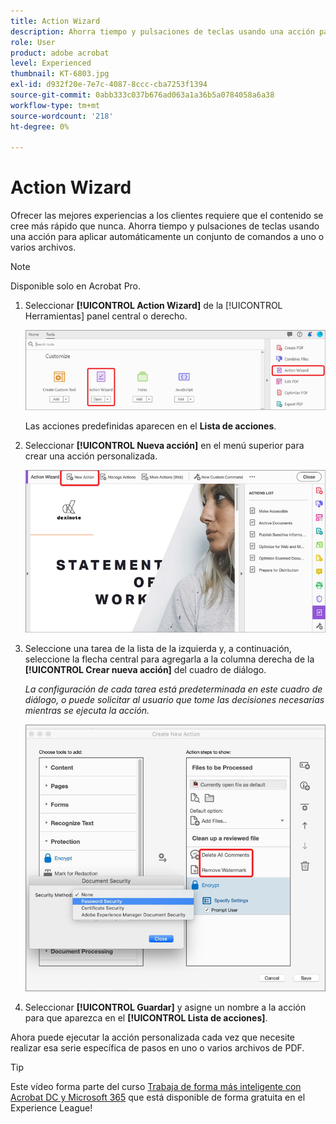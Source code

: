 ```yaml
---
title: Action Wizard
description: Ahorra tiempo y pulsaciones de teclas usando una acción para aplicar automáticamente un conjunto de comandos a uno o varios archivos
role: User
product: adobe acrobat
level: Experienced
thumbnail: KT-6803.jpg
exl-id: d932f20e-7e7c-4087-8ccc-cba7253f1394
source-git-commit: 0abb333c037b676ad063a1a36b5a0784058a6a38
workflow-type: tm+mt
source-wordcount: '218'
ht-degree: 0%

---
```


# Action Wizard

Ofrecer las mejores experiencias a los clientes requiere que el contenido se cree más rápido que nunca. Ahorra tiempo y pulsaciones de teclas usando una acción para aplicar automáticamente un conjunto de comandos a uno o varios archivos.

>[!NOTE]
>
>Disponible solo en Acrobat Pro.

1. Seleccionar **[!UICONTROL Action Wizard]** de la [!UICONTROL Herramientas] panel central o derecho.

   ![Paso 1 del Action Wizard](../assets/ActionWizard_1.png)

   Las acciones predefinidas aparecen en el **Lista de acciones**.

1. Seleccionar **[!UICONTROL Nueva acción]** en el menú superior para crear una acción personalizada.

   ![Paso 2 del Action Wizard](../assets/ActionWizard_2.png)

1. Seleccione una tarea de la lista de la izquierda y, a continuación, seleccione la flecha central para agregarla a la columna derecha de la **[!UICONTROL Crear nueva acción]** del cuadro de diálogo.

   *La configuración de cada tarea está predeterminada en este cuadro de diálogo, o puede solicitar al usuario que tome las decisiones necesarias mientras se ejecuta la acción.*

   ![Paso 3 del Action Wizard](../assets/ActionWizard_3.png)

1. Seleccionar **[!UICONTROL Guardar]** y asigne un nombre a la acción para que aparezca en el **[!UICONTROL Lista de acciones]**.

Ahora puede ejecutar la acción personalizada cada vez que necesite realizar esa serie específica de pasos en uno o varios archivos de PDF.

>[!TIP]
>
>Este vídeo forma parte del curso [Trabaja de forma más inteligente con Acrobat DC y Microsoft 365](https://experienceleague.adobe.com/?recommended=Acrobat-U-1-2021.microsoft365) que está disponible de forma gratuita en el Experience League!
